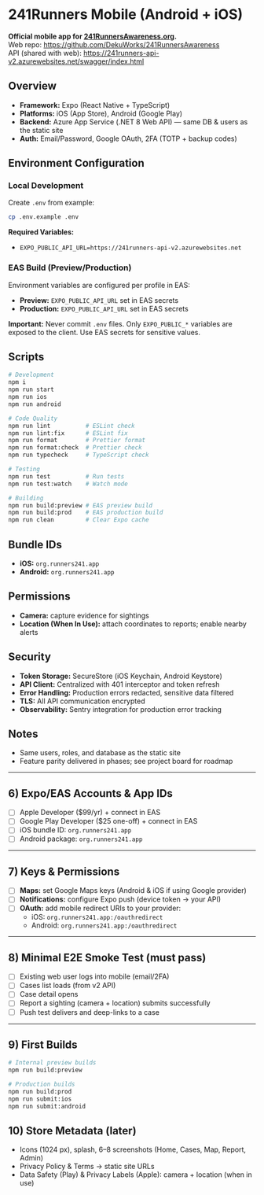 # 241Runners Mobile (Android + iOS)

**Official mobile app for [241RunnersAwareness.org](https://241runnersawareness.org).**  
Web repo: https://github.com/DekuWorks/241RunnersAwareness  
API (shared with web): https://241runners-api-v2.azurewebsites.net/swagger/index.html

## Overview

- **Framework:** Expo (React Native + TypeScript)
- **Platforms:** iOS (App Store), Android (Google Play)
- **Backend:** Azure App Service (.NET 8 Web API) — same DB & users as the static site
- **Auth:** Email/Password, Google OAuth, 2FA (TOTP + backup codes)

## Environment Configuration

### Local Development

Create `.env` from example:

```bash
cp .env.example .env
```

**Required Variables:**

- `EXPO_PUBLIC_API_URL=https://241runners-api-v2.azurewebsites.net`

### EAS Build (Preview/Production)

Environment variables are configured per profile in EAS:

- **Preview:** `EXPO_PUBLIC_API_URL` set in EAS secrets
- **Production:** `EXPO_PUBLIC_API_URL` set in EAS secrets

**Important:** Never commit `.env` files. Only `EXPO_PUBLIC_*` variables are exposed to the client. Use EAS secrets for sensitive values.

## Scripts

```bash
# Development
npm i
npm run start
npm run ios
npm run android

# Code Quality
npm run lint          # ESLint check
npm run lint:fix      # ESLint fix
npm run format        # Prettier format
npm run format:check  # Prettier check
npm run typecheck     # TypeScript check

# Testing
npm run test          # Run tests
npm run test:watch    # Watch mode

# Building
npm run build:preview # EAS preview build
npm run build:prod    # EAS production build
npm run clean         # Clear Expo cache
```

## Bundle IDs

- **iOS:** `org.runners241.app`
- **Android:** `org.runners241.app`

## Permissions

- **Camera:** capture evidence for sightings
- **Location (When In Use):** attach coordinates to reports; enable nearby alerts

## Security

- **Token Storage:** SecureStore (iOS Keychain, Android Keystore)
- **API Client:** Centralized with 401 interceptor and token refresh
- **Error Handling:** Production errors redacted, sensitive data filtered
- **TLS:** All API communication encrypted
- **Observability:** Sentry integration for production error tracking

## Notes

- Same users, roles, and database as the static site
- Feature parity delivered in phases; see project board for roadmap

---

## 6) Expo/EAS Accounts & App IDs

- [ ] Apple Developer ($99/yr) + connect in EAS
- [ ] Google Play Developer ($25 one-off) + connect in EAS
- [ ] iOS bundle ID: `org.runners241.app`
- [ ] Android package: `org.runners241.app`

---

## 7) Keys & Permissions

- [ ] **Maps:** set Google Maps keys (Android & iOS if using Google provider)
- [ ] **Notifications:** configure Expo push (device token → your API)
- [ ] **OAuth:** add mobile redirect URIs to your provider:
  - iOS: `org.runners241.app:/oauthredirect`
  - Android: `org.runners241.app:/oauthredirect`

---

## 8) Minimal E2E Smoke Test (must pass)

- [ ] Existing web user logs into mobile (email/2FA)
- [ ] Cases list loads (from v2 API)
- [ ] Case detail opens
- [ ] Report a sighting (camera + location) submits successfully
- [ ] Push test delivers and deep-links to a case

---

## 9) First Builds

```bash
# Internal preview builds
npm run build:preview

# Production builds
npm run build:prod
npm run submit:ios
npm run submit:android
```

## 10) Store Metadata (later)

- Icons (1024 px), splash, 6–8 screenshots (Home, Cases, Map, Report, Admin)
- Privacy Policy & Terms → static site URLs
- Data Safety (Play) & Privacy Labels (Apple): camera + location (when in use)
